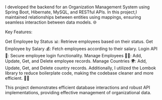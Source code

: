 I developed the backend for an Organization Management System using Spring Boot, Hibernate, MySQL, and RESTful APIs. 
In this project,I maintained relationships between entities using mappings, ensuring seamless interaction between data models. 🌐

Key Features:

Get Employee by Status 📊: Retrieve employees based on their status.
Get Employee by Salary 💰: Fetch employees according to their salary.
Login API 🔐: Secure employee login functionality.
Manage Employees 🧑‍💼: Add, Update, Get, and Delete employee records.
Manage Countries 🌍: Add, Update, Get, and Delete country records.
Additionally, I utilized the Lombok library to reduce boilerplate code, making the codebase cleaner and more efficient. 🧹✨

This project demonstrates efficient database interactions and robust API implementations, providing effective management of organizational data. 
